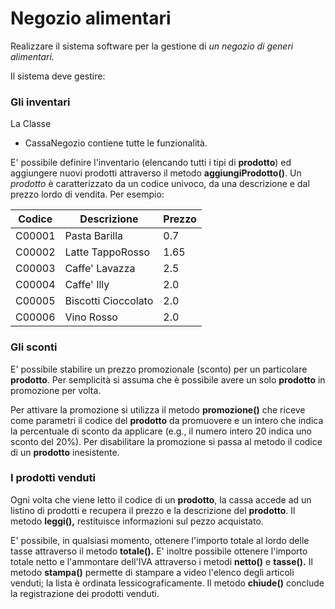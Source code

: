 # Negozio alimentari

Realizzare il sistema software per la gestione di *un negozio di generi alimentari.*

Il sistema deve gestire:


### Gli inventari

 La Classe 
 
 *	CassaNegozio contiene tutte le funzionalità.
 
 E' possibile definire l'inventario (elencando tutti i
 tipi di __prodotto__) ed aggiungere nuovi prodotti
 attraverso il metodo __aggiungiProdotto()__. Un *prodotto* è
 caratterizzato da un codice univoco, da una descrizione
 e dal prezzo lordo di vendita. Per esempio:
 
Codice|Descrizione|Prezzo
---|---|---
C00001|Pasta Barilla|0.7
C00002|Latte TappoRosso|1.65
C00003|Caffe' Lavazza|2.5
C00004|Caffe' Illy|2.0
C00005|Biscotti Cioccolato|2.0
C00006|Vino Rosso|2.0



### Gli sconti

E' possibile stabilire un prezzo promozionale (sconto)
per un particolare __prodotto__. 
Per semplicità si assuma  che è possibile avere un solo __prodotto__ in promozione
per volta. 
 
Per attivare la promozione si utilizza il
metodo __promozione()__ che riceve come parametri il codice
del __prodotto__ da promuovere e un intero che indica la
percentuale di sconto da applicare (e.g., il numero
intero 20 indica uno sconto del 20%). Per disabilitare
la promozione si passa al metodo il codice di un __prodotto__
inesistente.


### I prodotti venduti
 
Ogni volta che viene letto il codice di un __prodotto__, la
cassa accede ad un listino di prodotti e recupera il
prezzo e la descrizione del __prodotto__. Il metodo __leggi(),__
restituisce informazioni sul pezzo acquistato.

E' possibile, in qualsiasi momento, ottenere l'importo
totale al lordo delle tasse attraverso il metodo
__totale().__ E' inoltre possibile ottenere l'importo totale
netto e l'ammontare dell'IVA attraverso i metodi __netto()__
e __tasse().__ Il metodo __stampa()__ permette di stampare a
video l'elenco degli articoli venduti; la lista è
ordinata lessicograficamente. Il metodo __chiude()__ conclude
la registrazione dei prodotti venduti.